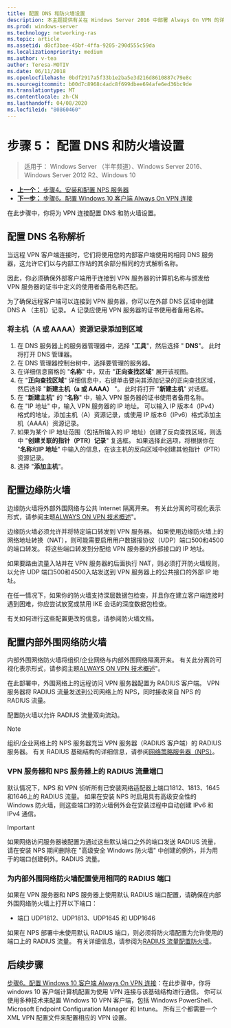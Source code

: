 ```yaml
---
title: 配置 DNS 和防火墙设置
description: 本主题提供有关在 Windows Server 2016 中部署 Always On VPN 的详细说明。
ms.prod: windows-server
ms.technology: networking-ras
ms.topic: article
ms.assetid: d8cf3bae-45bf-4ffa-9205-290d555c59da
ms.localizationpriority: medium
ms.author: v-tea
author: Teresa-MOTIV
ms.date: 06/11/2018
ms.openlocfilehash: 0bdf2917a5f33b1e2ba5e3d216d8610887c79e8c
ms.sourcegitcommit: b00d7c8968c4adc8f699dbee694afe6ed36bc9de
ms.translationtype: MT
ms.contentlocale: zh-CN
ms.lasthandoff: 04/08/2020
ms.locfileid: "80860460"
---
```

# <a name="step-5-configure-dns-and-firewall-settings"></a>步骤 5： 配置 DNS 和防火墙设置

>适用于： Windows Server （半年频道）、Windows Server 2016、Windows Server 2012 R2、Windows 10

- [**上一个：** 步骤4。安装和配置 NPS 服务器](vpn-deploy-nps.md)
- [**下一步：** 步骤6。配置 Windows 10 客户端 Always On VPN 连接](vpn-deploy-client-vpn-connections.md)

在此步骤中，你将为 VPN 连接配置 DNS 和防火墙设置。

## <a name="configure-dns-name-resolution"></a>配置 DNS 名称解析

当远程 VPN 客户端连接时，它们将使用您的内部客户端使用的相同 DNS 服务器，这允许它们以与内部工作站的其余部分相同的方式解析名称。

因此，你必须确保外部客户端用于连接到 VPN 服务器的计算机名称与颁发给 VPN 服务器的证书中定义的使用者备用名称匹配。

为了确保远程客户端可以连接到 VPN 服务器，你可以在外部 DNS 区域中创建 DNS A （主机）记录。 A 记录应使用 VPN 服务器的证书使用者备用名称。

### <a name="to-add-a-host-a-or-aaaa-resource-record-to-a-zone"></a>将主机（A 或 AAAA）资源记录添加到区域

1. 在 DNS 服务器上的服务器管理器中，选择 "**工具**"，然后选择 " **DNS**"。 此时将打开 DNS 管理器。
2. 在 DNS 管理器控制台树中，选择要管理的服务器。
3. 在详细信息窗格的 "**名称**" 中，双击 "**正向查找区域**" 展开该视图。
4. 在 "**正向查找区域**" 详细信息中，右键单击要向其添加记录的正向查找区域，然后选择 "**新建主机（a 或 AAAA）** "。 此时将打开 "**新建主机**" 对话框。
5. 在 "**新建主机**" 的 "**名称**" 中，输入 VPN 服务器的证书使用者备用名称。
6. 在 "IP 地址" 中，输入 VPN 服务器的 IP 地址。 可以输入 IP 版本4（IPv4）格式的地址，添加主机（A）资源记录，或使用 IP 版本6（IPv6）格式添加主机（AAAA）资源记录。
7. 如果为某个 IP 地址范围（包括所输入的 IP 地址）创建了反向查找区域，则选中 "**创建关联的指针（PTR）记录**" 复选框。  如果选择此选项，将根据你在 "**名称**和**IP 地址**" 中输入的信息，在该主机的反向区域中创建其他指针（PTR）资源记录。
8. 选择 "**添加主机**"。

## <a name="configure-the-edge-firewall"></a>配置边缘防火墙

边缘防火墙将外部外围网络与公共 Internet 隔离开来。 有关此分离的可视化表示形式，请参阅主题[ALWAYS ON VPN 技术概述](../always-on-vpn-technology-overview.md)"。

边缘防火墙必须允许并将特定端口转发到 VPN 服务器。 如果使用边缘防火墙上的网络地址转换（NAT），则可能需要启用用户数据报协议（UDP）端口500和4500的端口转发。 将这些端口转发到分配给 VPN 服务器的外部接口的 IP 地址。

如果要路由流量入站并在 VPN 服务器的后面执行 NAT，则必须打开防火墙规则，以允许 UDP 端口500和4500入站发送到 VPN 服务器上的公共接口的外部 IP 地址。

在任一情况下，如果你的防火墙支持深层数据包检查，并且你在建立客户端连接时遇到困难，你应尝试放宽或禁用 IKE 会话的深度数据包检查。

有关如何进行这些配置更改的信息，请参阅防火墙文档。

## <a name="configure-the-internal-perimeter-network-firewall"></a>配置内部外围网络防火墙

内部外围网络防火墙将组织/企业网络与内部外围网络隔离开来。 有关此分离的可视化表示形式，请参阅主题[ALWAYS ON VPN 技术概述](../always-on-vpn-technology-overview.md)"。

在此部署中，外围网络上的远程访问 VPN 服务器配置为 RADIUS 客户端。  VPN 服务器将 RADIUS 流量发送到公司网络上的 NPS，同时接收来自 NPS 的 RADIUS 流量。

配置防火墙以允许 RADIUS 流量双向流动。

>[!NOTE]
>组织/企业网络上的 NPS 服务器充当 VPN 服务器（RADIUS 客户端）的 RADIUS 服务器。 有关 RADIUS 基础结构的详细信息，请参阅[网络策略服务器（NPS）](../../../../../networking/technologies/nps/nps-top.md)。

### <a name="radius-traffic-ports-on-the-vpn-server-and-nps-server"></a>VPN 服务器和 NPS 服务器上的 RADIUS 流量端口

默认情况下，NPS 和 VPN 侦听所有已安装网络适配器上端口1812、1813、1645和1646上的 RADIUS 流量。 如果在安装 NPS 时启用具有高级安全性的 Windows 防火墙，则这些端口的防火墙例外会在安装过程中自动创建 IPv6 和 IPv4 通信。

>[!IMPORTANT]
>如果网络访问服务器被配置为通过这些默认端口之外的端口发送 RADIUS 流量，请在安装 NPS 期间删除在 "高级安全 Windows 防火墙" 中创建的例外，并为用于的端口创建例外。RADIUS 流量。

### <a name="use-the-same-radius-ports-for-the-internal-perimeter-network-firewall-configuration"></a>为内部外围网络防火墙配置使用相同的 RADIUS 端口

如果在 VPN 服务器和 NPS 服务器上使用默认 RADIUS 端口配置，请确保在内部外围网络防火墙上打开以下端口：

- 端口 UDP1812、UDP1813、UDP1645 和 UDP1646

如果在 NPS 部署中未使用默认 RADIUS 端口，则必须将防火墙配置为允许使用的端口上的 RADIUS 流量。 有关详细信息，请参阅为[RADIUS 流量配置防火墙](../../../../../networking/technologies/nps/nps-firewalls-configure.md)。

## <a name="next-steps"></a>后续步骤

[步骤6。配置 Windows 10 客户端 Always On VPN 连接](vpn-deploy-client-vpn-connections.md)：在此步骤中，你将 windows 10 客户端计算机配置为使用 VPN 连接与该基础结构进行通信。 你可以使用多种技术来配置 Windows 10 VPN 客户端，包括 Windows PowerShell、Microsoft Endpoint Configuration Manager 和 Intune。 所有三个都需要一个 XML VPN 配置文件来配置相应的 VPN 设置。